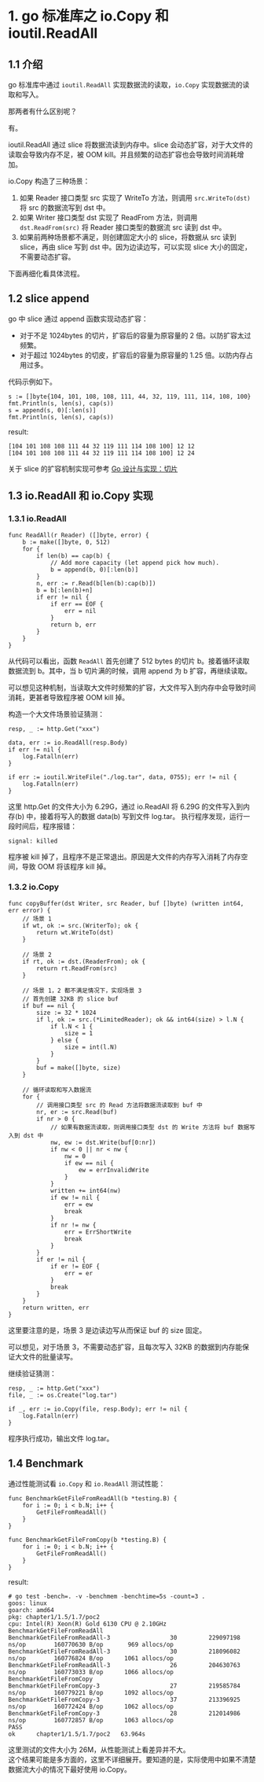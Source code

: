 # 1. go 标准库之 io.Copy 和 ioutil.ReadAll

## 1.1 介绍
go 标准库中通过 `ioutil.ReadAll` 实现数据流的读取，`io.Copy` 实现数据流的读取和写入。

那两者有什么区别呢？  

有。

ioutil.ReadAll 通过 slice 将数据流读到内存中。slice 会动态扩容，对于大文件的读取会导致内存不足，被 OOM kill。并且频繁的动态扩容也会导致时间消耗增加。  

io.Copy 构造了三种场景：  
1. 如果 Reader 接口类型 src 实现了 WriteTo 方法，则调用 `src.WriteTo(dst)` 将 src 的数据流写到 dst 中。  
2. 如果 Writer 接口类型 dst 实现了 ReadFrom 方法，则调用 `dst.ReadFrom(src)` 将 Reader 接口类型的数据流 src 读到 dst 中。  
3. 如果前两种场景都不满足，则创建固定大小的 slice，将数据从 src 读到 slice，再由 slice 写到 dst 中。因为边读边写，可以实现 slice 大小的固定，不需要动态扩容。  

下面再细化看具体流程。

## 1.2 slice append
go 中 slice 通过 append 函数实现动态扩容：  
- 对于不足 1024bytes 的切片，扩容后的容量为原容量的 2 倍。以防扩容太过频繁。   
- 对于超过 1024bytes 的切皮，扩容后的容量为原容量的 1.25 倍。以防内存占用过多。  

代码示例如下。  
```
s := []byte{104, 101, 108, 108, 111, 44, 32, 119, 111, 114, 108, 100}
fmt.Println(s, len(s), cap(s))
s = append(s, 0)[:len(s)]
fmt.Println(s, len(s), cap(s))
```

result:
```
[104 101 108 108 111 44 32 119 111 114 108 100] 12 12
[104 101 108 108 111 44 32 119 111 114 108 100] 12 24
```

关于 slice 的扩容机制实现可参考 [Go 设计与实现：切片](https://draveness.me/golang/docs/part2-foundation/ch03-datastructure/golang-array-and-slice/)

## 1.3 io.ReadAll 和 io.Copy 实现
### 1.3.1 io.ReadAll
```
func ReadAll(r Reader) ([]byte, error) {
	b := make([]byte, 0, 512)
	for {
		if len(b) == cap(b) {
			// Add more capacity (let append pick how much).
			b = append(b, 0)[:len(b)]
		}
		n, err := r.Read(b[len(b):cap(b)])
		b = b[:len(b)+n]
		if err != nil {
			if err == EOF {
				err = nil
			}
			return b, err
		}
	}
}
```

从代码可以看出，函数 `ReadAll` 首先创建了 512 bytes 的切片 b。接着循环读取数据流到 b。其中，当 b 切片满的时候，调用 append 为 b 扩容，再继续读取。

可以想见这种机制，当读取大文件时频繁的扩容，大文件写入到内存中会导致时间消耗，更甚者导致程序被 OOM kill 掉。

构造一个大文件场景验证猜测：
```
resp, _ := http.Get("xxx")

data, err := io.ReadAll(resp.Body)
if err != nil {
    log.Fatalln(err)
}

if err := ioutil.WriteFile("./log.tar", data, 0755); err != nil {
    log.Fatalln(err)
}
```

这里 http.Get 的文件大小为 6.29G，通过 io.ReadAll 将 6.29G 的文件写入到内存(b) 中，接着将写入的数据 data(b) 写到文件 log.tar。
执行程序发现，运行一段时间后，程序报错：
```
signal: killed
```

程序被 kill 掉了，且程序不是正常退出。原因是大文件的内存写入消耗了内存空间，导致 OOM 将该程序 kill 掉。

### 1.3.2 io.Copy
```
func copyBuffer(dst Writer, src Reader, buf []byte) (written int64, err error) {
    // 场景 1
	if wt, ok := src.(WriterTo); ok {
		return wt.WriteTo(dst)
	}

    // 场景 2
	if rt, ok := dst.(ReaderFrom); ok {
		return rt.ReadFrom(src)
	}

    // 场景 1，2 都不满足情况下，实现场景 3
    // 首先创建 32KB 的 slice buf 
	if buf == nil {
		size := 32 * 1024
		if l, ok := src.(*LimitedReader); ok && int64(size) > l.N {
			if l.N < 1 {
				size = 1
			} else {
				size = int(l.N)
			}
		}
		buf = make([]byte, size)
	}

    // 循环读取和写入数据流
	for {
        // 调用接口类型 src 的 Read 方法将数据流读取到 buf 中
		nr, er := src.Read(buf)
		if nr > 0 {
            // 如果有数据流读取，则调用接口类型 dst 的 Write 方法将 buf 数据写入到 dst 中 
			nw, ew := dst.Write(buf[0:nr])
			if nw < 0 || nr < nw {
				nw = 0
				if ew == nil {
					ew = errInvalidWrite
				}
			}
			written += int64(nw)
			if ew != nil {
				err = ew
				break
			}
			if nr != nw {
				err = ErrShortWrite
				break
			}
		}
		if er != nil {
			if er != EOF {
				err = er
			}
			break
		}
	}
	return written, err
}
```

这里要注意的是，场景 3 是边读边写从而保证 buf 的 size 固定。  

可以想见，对于场景 3，不需要动态扩容，且每次写入 32KB 的数据到内存能保证大文件的批量读写。

继续验证猜测：
```
resp, _ := http.Get("xxx")
file, _ := os.Create("log.tar")

if _, err := io.Copy(file, resp.Body); err != nil {
    log.Fatalln(err)
}
```

程序执行成功，输出文件 log.tar。

## 1.4 Benchmark
通过性能测试看 `io.Copy` 和 `io.ReadAll` 测试性能：

```
func BenchmarkGetFileFromReadAll(b *testing.B) {
	for i := 0; i < b.N; i++ {
		GetFileFromReadAll()
	}
}

func BenchmarkGetFileFromCopy(b *testing.B) {
	for i := 0; i < b.N; i++ {
		GetFileFromReadAll()
	}
}
```

result:
```
# go test -bench=. -v -benchmem -benchtime=5s -count=3 .
goos: linux
goarch: amd64
pkg: chapter1/1.5/1.7/poc2
cpu: Intel(R) Xeon(R) Gold 6130 CPU @ 2.10GHz
BenchmarkGetFileFromReadAll
BenchmarkGetFileFromReadAll-3                 30         229097198 ns/op        160770630 B/op       969 allocs/op
BenchmarkGetFileFromReadAll-3                 30         218096082 ns/op        160776824 B/op      1061 allocs/op
BenchmarkGetFileFromReadAll-3                 26         204630763 ns/op        160773033 B/op      1066 allocs/op
BenchmarkGetFileFromCopy
BenchmarkGetFileFromCopy-3                    27         219585784 ns/op        160779221 B/op      1092 allocs/op
BenchmarkGetFileFromCopy-3                    37         213396925 ns/op        160772424 B/op      1062 allocs/op
BenchmarkGetFileFromCopy-3                    28         212014986 ns/op        160772857 B/op      1063 allocs/op
PASS
ok      chapter1/1.5/1.7/poc2   63.964s
```

这里测试的文件大小为 26M，从性能测试上看差异并不大。  
这个结果可能是多方面的，这里不详细展开。要知道的是，实际使用中如果不清楚数据流大小的情况下最好使用 io.Copy。

